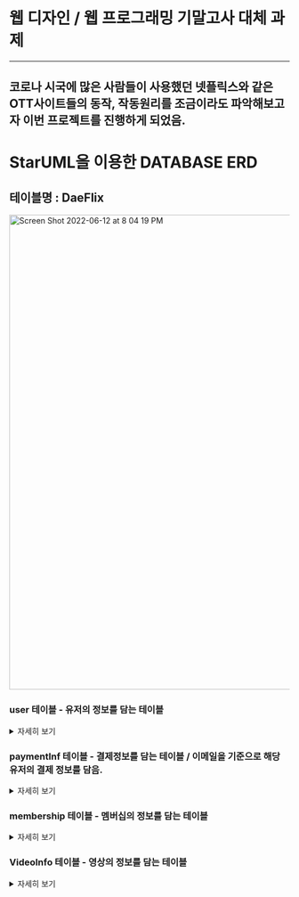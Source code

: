 # 웹 디자인 / 웹 프로그래밍 기말고사 대체 과제
---
## 코로나 시국에 많은 사람들이 사용했던 넷플릭스와 같은 OTT사이트들의 동작, 작동원리를 조금이라도 파악해보고자 이번 프로젝트를 진행하게 되었음.


# StarUML을 이용한 DATABASE ERD
## 테이블명 : DaeFlix
<img width="853" alt="Screen Shot 2022-06-12 at 8 04 19 PM" src="https://user-images.githubusercontent.com/90144041/173230114-be20a5f2-291f-41a7-8068-f61822c6c7a1.png">

### user 테이블 - 유저의 정보를 담는 테이블
<details><summary>자세히 보기</summary>
  
- email (PrimaryKey) - 유저의 이메일
  
- membership - 유저가 가입한 멤버십의 종류 ex) 베이직, 스탠다드, 프리미엄
  
- nickName - 유저의 닉네임
  
- password - 유저의 비밀번호
  
- phoneNum - 유저의 휴대전화 번호 
  
</details>

### paymentInf 테이블 - 결제정보를 담는 테이블 / 이메일을 기준으로 해당 유저의 결제 정보를 담음.
<details><summary>자세히 보기</summary>
  
- email (PrimaryKey) - 유저의 이메일
  
- cardNum - 카드번호
  
- name - 이름
  
- dateOfBirth - 생일
  
</details>

### membership 테이블 - 멤버십의 정보를 담는 테이블
<details><summary>자세히 보기</summary>
  
- membershipName (PrimaryKey) - 멤버십의 이름 ex) 베이직
  
- monthlyFee - 월별 요금 ex) 9,500원 
  
- quality - 영상의 질 ex) 좋음.
  
- displayResolution - 영상의 해상도 ex) 4K+HDR
  
- devices - 사용가능한 기기의 개수
  
</details>

### VideoInfo 테이블 - 영상의 정보를 담는 테이블
<details><summary>자세히 보기</summary>
  
- title (PrimaryKey) - 영상의 제목
  
- genre - 영상의 장르
  
- time - 영상의 상영시간
  
- actors - 영상에 나오는 배우들
  
- openingDate - 개봉일자

- summary - 줄거리
  
- video - 영상의 소스코드(유튜브 예고편 영상의 Id)
  
- preview - 미리보기 (네이버 영화에 있는 포스터 이미지의 주소)
  
</details>